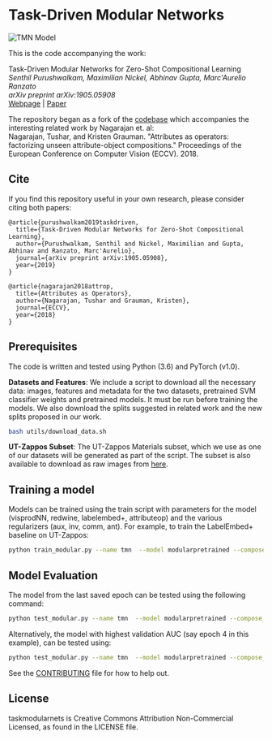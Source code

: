 # Task-Driven Modular Networks

![TMN Model](http://www.cs.cmu.edu/~spurushw/projects/compositional/teaser.png)

This is the code accompanying the work:  

Task-Driven Modular Networks for Zero-Shot Compositional Learning<br/>
*Senthil Purushwalkam, Maximilian Nickel, Abhinav Gupta, Marc'Aurelio Ranzato<br/>
arXiv preprint arXiv:1905.05908<br/>*
[Webpage](http://www.cs.cmu.edu/~spurushw/projects/compositional.html) | [Paper](https://arxiv.org/abs/1905.05908) <br/>

The repository began as a fork of the [codebase](https://github.com/Tushar-N/attributes-as-operators) which accompanies the interesting related work by Nagarajan et. al:<br/>
Nagarajan, Tushar, and Kristen Grauman. "Attributes as operators: factorizing unseen attribute-object compositions." Proceedings of the European Conference on Computer Vision (ECCV). 2018.

## Cite

If you find this repository useful in your own research, please consider citing both papers:

```
@article{purushwalkam2019taskdriven,
  title={Task-Driven Modular Networks for Zero-Shot Compositional Learning},
  author={Purushwalkam, Senthil and Nickel, Maximilian and Gupta, Abhinav and Ranzato, Marc'Aurelio},
  journal={arXiv preprint arXiv:1905.05908},
  year={2019}
}

@article{nagarajan2018attrop,
  title={Attributes as Operators},
  author={Nagarajan, Tushar and Grauman, Kristen},
  journal={ECCV},
  year={2018}
}
```


## Prerequisites
The code is written and tested using Python (3.6) and PyTorch (v1.0). 


**Datasets and Features**: We include a script to download all the necessary data: images, features and metadata for the two datasets, pretrained SVM classifier weights and pretrained models. It must be run before training the models. We also download the splits suggested in related work and the new splits proposed in our work. 

```bash
bash utils/download_data.sh
```

**UT-Zappos Subset**: The UT-Zappos Materials subset, which we use as one of our datasets will be generated as part of the script. The subset is also available to download as raw images from [here](https://www.cs.utexas.edu/~tushar/attribute-ops/ut-zap50k-materials.zip). 

## Training a model

Models can be trained using the train script with parameters for the model (visprodNN, redwine, labelembed+, attributeop) and the various regularizers (aux, inv, comm, ant). For example, to train the LabelEmbed+ baseline on UT-Zappos:

```bash
python train_modular.py --name tmn  --model modularpretrained --compose_type nn --batch_size 256 --softmax --lr 0.001 --lrg 0.01 --num_negs 600 --embed_rank 64 --glove_init --nmods 24 --emb_dim 16 --nlayers 3 --test_batch_size 32 --adam --pair_dropout 0.0 --pair_dropout_epoch 1 --max_epochs 5
```


## Model Evaluation

The model from the last saved epoch can be tested using the following command:

```bash
python test_modular.py --name tmn  --model modularpretrained --compose_type nn --embed_rank 64 --glove_init --nmods 24 --emb_dim 16 --nlayers 3 --test_batch_size 32 --test_set test
```

Alternatively, the model with highest validation AUC (say epoch 4 in this example), can be tested
using:

```bash
python test_modular.py --name tmn  --model modularpretrained --compose_type nn --embed_rank 64 --glove_init --nmods 24 --emb_dim 16 --nlayers 3 --test_batch_size 32 --test_set test --load models/tmn/ckpt_E_4.t7
```



See the [CONTRIBUTING](CONTRIBUTING.md) file for how to help out.

## License
taskmodularnets is Creative Commons Attribution Non-Commercial Licensed, as found in the LICENSE file.

